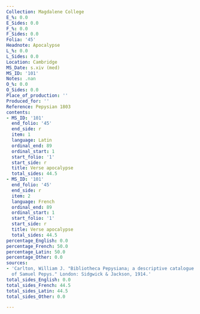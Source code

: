```yaml
---
Collection: Magdalene College
E_%: 0.0
E_Sides: 0.0
F_%: 0.0
F_Sides: 0.0
Folia: '45'
Headnote: Apocalypse
L_%: 0.0
L_Sides: 0.0
Location: Cambridge
MS_Date: s.xiv (med)
MS_ID: '101'
Notes: .nan
O_%: 0.0
O_Sides: 0.0
Place_of_production: ''
Produced_for: ''
Reference: Pepysian 1803
contents:
- MS_ID: '101'
  end_folio: '45'
  end_side: r
  item: 1
  language: Latin
  ordinal_end: 89
  ordinal_start: 1
  start_folio: '1'
  start_side: r
  title: Verse apocalypse
  total_sides: 44.5
- MS_ID: '101'
  end_folio: '45'
  end_side: r
  item: 2
  language: French
  ordinal_end: 89
  ordinal_start: 1
  start_folio: '1'
  start_side: r
  title: Verse apocalypse
  total_sides: 44.5
percentage_English: 0.0
percentage_French: 50.0
percentage_Latin: 50.0
percentage_Other: 0.0
sources:
- 'Carlton, William J. "Bibliotheca Pepysiana; a descriptive catalogue of the library
  of Samuel Pepys." London: Sidgwick & Jackson, 1914.'
total_sides_English: 0.0
total_sides_French: 44.5
total_sides_Latin: 44.5
total_sides_Other: 0.0

---
```

